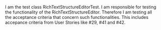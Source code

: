I am the test class RichTextStructureEditorTest. I am responsible for testing the functionality of the RichTextStructureEditor. Therefore I am testing all the acceptance criteria that concern such functionalities.
This includes accepance criteria from User Stories like #29, #41 and #42.